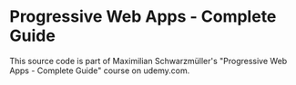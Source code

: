 # Progressive Web Apps - Complete Guide

This source code is part of Maximilian Schwarzmüller's "Progressive Web Apps - Complete Guide" course on udemy.com.
